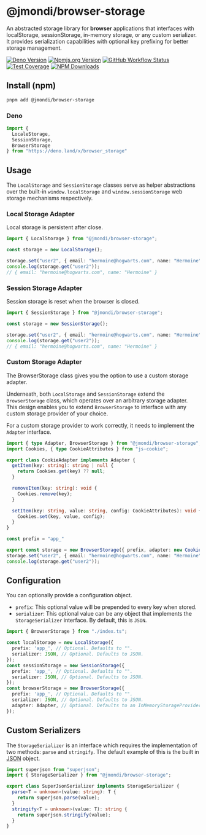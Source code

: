 # @jmondi/browser-storage

An abstracted storage library for **browser** applications that interfaces with localStorage, sessionStorage, in-memory storage, or any custom serializer. It provides serialization capabilities with optional key prefixing for better storage management.

[![Deno Version](https://shield.deno.dev/x/browser_storage?style=flat-square)](https://deno.land/x/browser_storage)
[![Npmjs.org Version](https://img.shields.io/npm/v/@jmondi/browser-storage?style=flat-square)](https://www.npmjs.com/package/@jmondi/browser-storage)
[![GitHub Workflow Status](https://img.shields.io/github/actions/workflow/status/jasonraimondi/browser-storage/test.yml?branch=main&label=Unit%20Tests&style=flat-square)](https://github.com/jasonraimondi/browser-storage)
[![Test Coverage](https://img.shields.io/codeclimate/coverage/jasonraimondi/browser-storage?style=flat-square)](https://codeclimate.com/github/jasonraimondi/browser-storage/test_coverage)
[![NPM Downloads](https://img.shields.io/npm/dt/@jmondi/browser-storage?label=npm%20downloads&style=flat-square)](https://www.npmjs.com/package/@jmondi/browser-storage)

## Install (npm)

```bash
pnpm add @jmondi/browser-storage
```

### Deno

```ts
import { 
  LocaleStorage, 
  SessionStorage, 
  BrowserStorage 
} from "https://deno.land/x/browser_storage"
```

## Usage

The `LocalStorage` and `SessionStorage` classes serve as helper abstractions over the built-in `window.localStorage` and `window.sessionStorage` web storage mechanisms respectively.

### Local Storage Adapter

Local storage is persistent after close.

```typescript
import { LocalStorage } from "@jmondi/browser-storage";

const storage = new LocalStorage();

storage.set("user2", { email: "hermoine@hogwarts.com", name: "Hermoine" });
console.log(storage.get("user2"));
// { email: "hermoine@hogwarts.com", name: "Hermoine" }
```

### Session Storage Adapter

Session storage is reset when the browser is closed.

```typescript
import { SessionStorage } from "@jmondi/browser-storage";

const storage = new SessionStorage();

storage.set("user2", { email: "hermoine@hogwarts.com", name: "Hermoine" });
console.log(storage.get("user2"));
// { email: "hermoine@hogwarts.com", name: "Hermoine" }
```

### Custom Storage Adapter

The BrowserStorage class gives you the option to use a custom storage adapter.

Underneath, both `LocalStorage` and `SessionStorage` extend the `BrowserStorage` class, which operates over an arbitrary storage adapter. This design enables you to extend `BrowserStorage` to interface with any custom storage provider of your choice.

For a custom storage provider to work correctly, it needs to implement the `Adapter` interface.

```ts
import { type Adapter, BrowserStorage } from "@jmondi/browser-storage";
import Cookies, { type CookieAttributes } from "js-cookie";

export class CookieAdapter implements Adapter {
  getItem(key: string): string | null {
    return Cookies.get(key) ?? null;
  }

  removeItem(key: string): void {
    Cookies.remove(key);
  }

  setItem(key: string, value: string, config: CookieAttributes): void {
    Cookies.set(key, value, config);
  }
}

const prefix = "app_"

export const storage = new BrowserStorage({ prefix, adapter: new CookieAdapter() });
storage.set("user2", { email: "hermoine@hogwarts.com", name: "Hermoine" }, { expires: 5 });
console.log(storage.get("user2"));
```

## Configuration

You can optionally provide a configuration object.

- `prefix`: This optional value will be prepended to every key when stored.
- `serializer`: This optional value can be any object that implements the `StorageSerializer` interface. By default, this is `JSON`.

```ts
import { BrowserStorage } from "./index.ts";

const localStorage = new LocalStorage({
  prefix: 'app_', // Optional. Defaults to "".
  serializer: JSON, // Optional. Defaults to JSON.
});
const sessionStorage = new SessionStorage({
  prefix: 'app_', // Optional. Defaults to "".
  serializer: JSON, // Optional. Defaults to JSON.
});
const browserStorage = new BrowserStorage({
  prefix: 'app_', // Optional. Defaults to "".
  serializer: JSON, // Optional. Defaults to JSON.
  adapter: Adapter, // Optional. Defaults to an InMemoryStorageProvider.
});
```

## Custom Serializers

The `StorageSerializer` is an interface which requires the implementation of two methods: `parse` and `stringify`. The default example of this is the built in [JSON](https://developer.mozilla.org/en-US/docs/Web/JavaScript/Reference/Global_Objects/JSON) object.

```ts
import superjson from "superjson";
import { StorageSerializer } from "@jmondi/browser-storage";

export class SuperJsonSerializer implements StorageSerializer {
  parse<T = unknown>(value: string): T {
    return superjson.parse(value);
  }
  stringify<T = unknown>(value: T): string {
    return superjson.stringify(value);
  }
}
```
